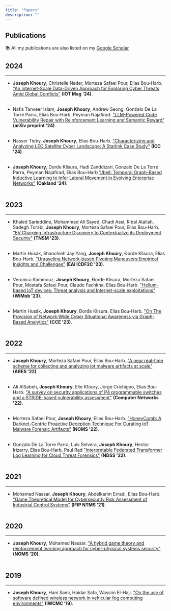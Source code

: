 ```yaml
---
title: "Papers"
description: ""
---
```


## Publications

📚 All my publications are also listed on my [Google Scholar](https://scholar.google.com/citations?user=pupjXigAAAAJ&hl=en&oi=ao)

2024
----
----

* **Joseph Khoury**, Christelle Nader, Morteza Safaei Pour, Elias Bou-Harb. ["An Internet-Scale Data-Driven Approach for Exploring Cyber Threats Amid Global Conflicts"]() **(IOT Mag '24)**.
<br><br>

* Nafis Tanveer Islam, **Joseph Khoury**, Andrew Seong, Gonzalo De La Torre Parra, Elias Bou-Harb, Peyman Najafirad. ["LLM-Powered Code Vulnerability Repair with Reinforcement Learning and Semantic Reward"]() **(arXiv preprint '24)**.
<br><br>

* Nasser Tieby, **Joseph Khoury**, Elias Bou-Harb. ["Characterizing and Analyzing LEO Satellite Cyber Landscape: A Starlink Case Study"]() **(ICC '24)**.
<br><br>

* **Joseph Khoury**, Dorde Klisura, Hadi Zanddizari, Gonzalo De La Torre Parra, Peyman Najafirad, Elias Bou-Harb ["Jbeil: Temporal Graph-Based Inductive Learning to Infer Lateral Movement in Evolving Enterprise Networks"]() **(Oakland '24)**.
<br><br>



2023
----
----

* Khaled Sarieddine, Mohammad Ali Sayed, Chadi Assi, Ribal Atallah, Sadegh Torabi, **Joseph Khoury**, Morteza Safaei Pour, Elias Bou-Harb. ["EV Charging Infrastructure Discovery to Contextualize its Deployment Security"]() **(TNSM '23)**.
<br><br>

* Martin Husák, Shanchieh Jay Yang, **Joseph Khoury**, Ðorđe Klisura, Elias Bou-Harb. ["Unraveling Network-based Pivoting Maneuvers:Empirical Insights and Challenges"]() **(EAI ICDF2C '23)**.
<br><br>

* Veronica Rammouz, **Joseph Khoury**, Ðorđe Klisura, Morteza Safaei Pour, Mostafa Safaei Pour, Claude Fachkha, Elias Bou-Harb. ["Helium-based IoT devices: Threat analysis and Internet-scale exploitations"]() **(WiMob '23)**.
<br><br>

* Martin Husák, **Joseph Khoury**, Ðorđe Klisura, Elias Bou-Harb. ["On The Provision of Network-Wide Cyber Situational Awareness via Graph-Based Analytics"]() **(CCE '23)**.
<br><br>

2022
----
----

* **Joseph Khoury**, Morteza Safaei Pour, Elias Bou-Harb. ["A near real-time scheme for collecting and analyzing iot malware artifacts at scale"]() **(ARES '22)**.
<br><br>

* Ali AlSabeh, **Joseph Khoury**, Elie Kfoury, Jorge Crichigno, Elias Bou-Harb. ["A survey on security applications of P4 programmable switches and a STRIDE-based vulnerability assessment"]() **(Computer Networks '22)**.
<br><br>

* Morteza Safaei Pour, **Joseph Khoury**, Elias Bou-Harb. ["HoneyComb: A Darknet-Centric Proactive Deception Technique For Curating IoT Malware Forensic Artifacts"]() **(NOMS '22)**.
<br><br>

* Gonzalo De La Torre Parra, Luis Selvera, **Joseph Khoury**, Hector Irizarry, Elias Bou-Harb, Paul Rad ["Interpretable Federated Transformer Log Learning for Cloud Threat Forensics"]() **(NDSS '22)**.
<br><br>

2021
----
----

* Mohamed Nassar, **Joseph Khoury**, Abdelkarim Erradi, Elias Bou-Harb. ["Game Theoretical Model for Cybersecurity Risk Assessment of Industrial Control Systems"]() **(IFIP NTMS '21)**.
<br><br>

2020
----
----

* **Joseph Khoury**, Mohamed Nassar. ["A hybrid game theory and reinforcement learning approach for cyber-physical systems security"]() **(NOMS ’20)**.
<br><br>

2019
----
----

* **Joseph Khoury**, Hani Sami, Haidar Safa, Wassim El-Hajj. ["On the use of software defined wireless network in vehicular fog computing environments"]() **(IWCMC ’19)**.
<br><br>